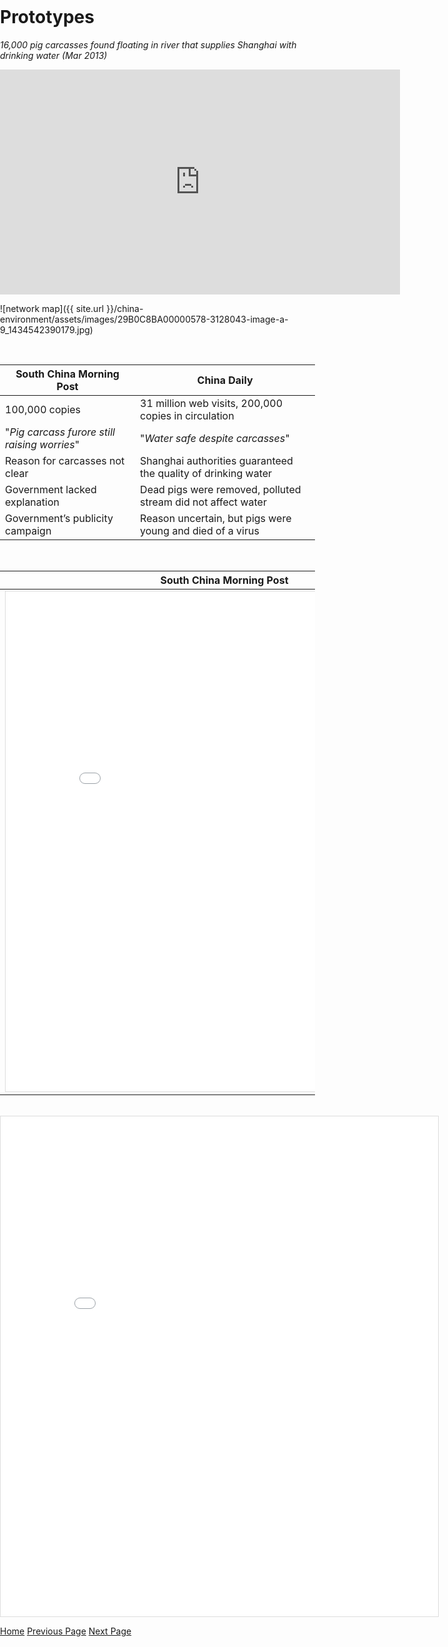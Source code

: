<title>Example</title>
<style>
body {
    margin:0;
    padding:0;
    background-image:url("/china-environment/assets/images/Factory.pdf"); 
    background-repeat: no-repeat;
    webkit-background-size: cover;
    moz-background-size: cover;
    o-background-size: cover;
    background-size: cover;
    }
    
</style>

# Prototypes

<i>16,000 pig carcasses found floating in river that supplies Shanghai with drinking water (Mar 2013)</i>

<iframe width="640" height="360" src="https://www.youtube.com/embed/EDIGnqxYqMI" frameborder="0" gesture="media" allow="encrypted-media" allowfullscreen></iframe>

<br>

![network map]({{ site.url }}/china-environment/assets/images/29B0C8BA00000578-3128043-image-a-9_1434542390179.jpg)

<br>

|**South China Morning Post**                   |**China Daily**|
| ----------------------------------------------|---------------------------------------|
| 100,000 copies                                | 31 million web visits, 200,000 copies in circulation|
| "*Pig carcass furore still raising worries*"    | "*Water safe despite carcasses*"|
| Reason for carcasses not clear                | Shanghai authorities guaranteed the quality of drinking water|
| Government lacked explanation                 | Dead pigs were removed, polluted stream did not affect water |
| Government’s publicity campaign               | Reason uncertain, but pigs were  young and  died of a virus|


<br>

|**South China Morning Post**                   |**China Daily**|
| ----------------------------------------------|---------------------------------------|
| <iframe src="/china-environment/assets/images/Factiva-SCMP-Pig Carcases.pdf" frameborder="0" style="overflow:hidden;border:1px solid #DDDDDD;" width="700" height="800" allowfullscreen></iframe>                     | <iframe src="/china-environment/assets/images/Factiva-China Daily-Carcasses.pdf" frameborder="0" style="overflow:hidden;border:1px solid #DDDDDD;" width="700" height="800" allowfullscreen></iframe>|


<br>

<iframe src="/china-environment/assets/images/Factiva-SCMP-Pig Carcases.pdf" frameborder="0" style="overflow:hidden;border:1px solid #DDDDDD;" width="700" height="800" allowfullscreen></iframe>

[Home](index.md) [Previous Page](page1.md) [Next Page](page3.md)
